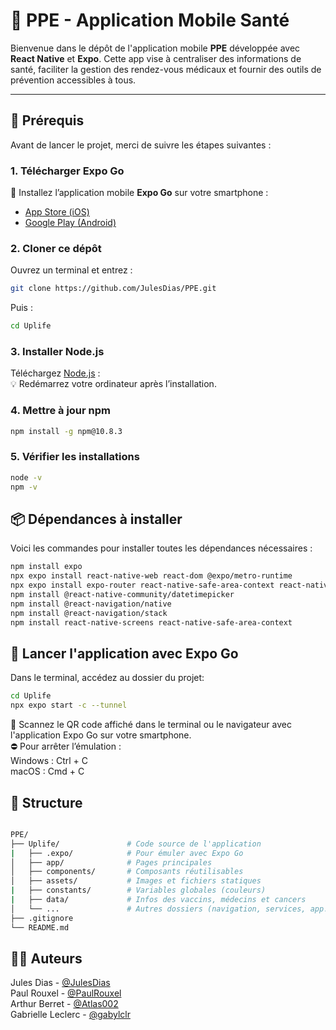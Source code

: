 # 📱 PPE - Application Mobile Santé

Bienvenue dans le dépôt de l'application mobile **PPE** développée avec **React Native** et **Expo**. Cette app vise à centraliser des informations de santé, faciliter la gestion des rendez-vous médicaux et fournir des outils de prévention accessibles à tous.

---

## 🚀 Prérequis

Avant de lancer le projet, merci de suivre les étapes suivantes :

### 1. Télécharger Expo Go

📲 Installez l’application mobile **Expo Go** sur votre smartphone :

- [App Store (iOS)](https://apps.apple.com/app/expo-go/id982107779)
- [Google Play (Android)](https://play.google.com/store/apps/details?id=host.exp.exponent)

### 2. Cloner ce dépôt

Ouvrez un terminal et entrez :

```bash
git clone https://github.com/JulesDias/PPE.git
```
Puis :
```bash
cd Uplife
```
### 3. Installer Node.js
Téléchargez [Node.js](https://nodejs.org/en/download  ) :  
💡 Redémarrez votre ordinateur après l’installation.

### 4. Mettre à jour npm

```bash
npm install -g npm@10.8.3
```
### 5. Vérifier les installations

```bash
node -v
npm -v
```

## 📦 Dépendances à installer  

Voici les commandes pour installer toutes les dépendances nécessaires :

```bash
npm install expo
npx expo install react-native-web react-dom @expo/metro-runtime
npx expo install expo-router react-native-safe-area-context react-native-screens expo-linking expo-constants expo-status-bar
npm install @react-native-community/datetimepicker
npm install @react-navigation/native
npm install @react-navigation/stack
npm install react-native-screens react-native-safe-area-context
```

## 📲 Lancer l'application avec Expo Go

Dans le terminal, accédez au dossier du projet:

```bash
cd Uplife
npx expo start -c --tunnel
```

📸 Scannez le QR code affiché dans le terminal ou le navigateur avec l'application Expo Go sur votre smartphone.  
⛔ Pour arrêter l’émulation :  
Windows : Ctrl + C  
macOS : Cmd + C

## 📁 Structure

```bash

PPE/  
├── Uplife/               # Code source de l'application  
|   ├── .expo/            # Pour émuler avec Expo Go  
│   ├── app/              # Pages principales  
│   ├── components/       # Composants réutilisables  
│   ├── assets/           # Images et fichiers statiques  
|   ├── constants/        # Variables globales (couleurs)  
|   ├── data/             # Infos des vaccins, médecins et cancers  
│   └── ...               # Autres dossiers (navigation, services, app.json...)  
├── .gitignore  
└── README.md
```

## 🧑‍💻 Auteurs
Jules Dias - [@JulesDias](https://github.com/JulesDias)  
Paul Rouxel - [@PaulRouxel](https://github.com/PaulRouxel)  
Arthur Berret - [@Atlas002](https://github.com/Atlas002)  
Gabrielle Leclerc - [@gabylclr](https://github.com/gabylclr)  



  
